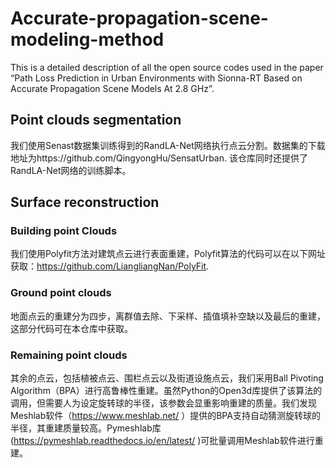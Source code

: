 # Accurate-propagation-scene-modeling-method
This is a detailed description of all the open source codes used in the paper “Path Loss Prediction in Urban Environments with Sionna-RT Based on Accurate Propagation Scene Models At 2.8 GHz”.

## Point clouds segmentation
我们使用Senast数据集训练得到的RandLA-Net网络执行点云分割。数据集的下载地址为https://github.com/QingyongHu/SensatUrban. 该仓库同时还提供了RandLA-Net网络的训练脚本。

## Surface reconstruction
### Building point Clouds 
我们使用Polyfit方法对建筑点云进行表面重建，Polyfit算法的代码可以在以下网址获取：https://github.com/LiangliangNan/PolyFit.

### Ground point clouds
地面点云的重建分为四步，离群值去除、下采样、插值填补空缺以及最后的重建，这部分代码可在本仓库中获取。

### Remaining point clouds
其余的点云，包括植被点云、围栏点云以及街道设施点云，我们采用Ball Pivoting Algorithm（BPA）进行高鲁棒性重建。虽然Python的Open3d库提供了该算法的调用，但需要人为设定旋转球的半径，该参数会显重影响重建的质量。我们发现Meshlab软件（https://www.meshlab.net/ ）提供的BPA支持自动猜测旋转球的半径，其重建质量较高。Pymeshlab库(https://pymeshlab.readthedocs.io/en/latest/ )可批量调用Meshlab软件进行重建。

